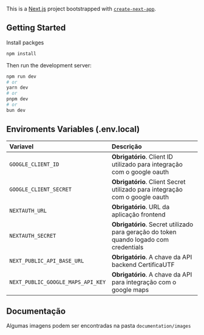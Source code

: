 This is a [Next.js](https://nextjs.org) project bootstrapped with [`create-next-app`](https://nextjs.org/docs/app/api-reference/cli/create-next-app).

## Getting Started

Install packges
```bash
npm install
```

Then run the development server:

```bash
npm run dev
# or
yarn dev
# or
pnpm dev
# or
bun dev
```

## Enviroments Variables (.env.local)

|Variavel|Descrição|
|:-|:-|
|`GOOGLE_CLIENT_ID`|**Obrigatório**. Client ID utilizado para integração com o google oauth|
|`GOOGLE_CLIENT_SECRET`|**Obrigatório**. Client Secret utilizado para integração com o google oauth |
|`NEXTAUTH_URL`|**Obrigatório**. URL da aplicação frontend |
|`NEXTAUTH_SECRET`|**Obrigatório**. Secret utilizado para geração do token quando logado com credentials |
|`NEXT_PUBLIC_API_BASE_URL`|**Obrigatório**. A chave da API backend CertificaUTF  |
|`NEXT_PUBLIC_GOOGLE_MAPS_API_KEY`|**Obrigatório**. A chave da API para integração com o google maps |

## Documentação 

Algumas imagens podem ser encontradas na pasta `documentation/images`
